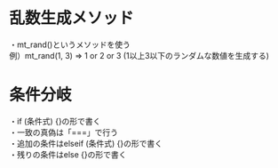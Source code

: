 # 乱数生成メソッド
・mt_rand()というメソッドを使う  
例）mt_rand(1, 3) => 1 or 2 or 3 (1以上3以下のランダムな数値を生成する)

# 条件分岐
・if (条件式) {}の形で書く  
・一致の真偽は「===」で行う  
・追加の条件はelseif (条件式) {}の形で書く  
・残りの条件はelse {}の形で書く  